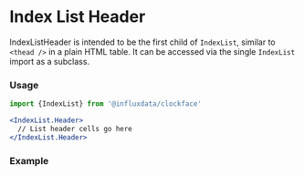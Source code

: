 # Index List Header

IndexListHeader is intended to be the first child of `IndexList`, similar to `<thead />` in a plain HTML table. It can be accessed via the single `IndexList` import as a subclass.

### Usage
```jsx
import {IndexList} from '@influxdata/clockface'
```
```jsx
<IndexList.Header>
  // List header cells go here
</IndexList.Header>
```

### Example
<!-- STORY -->

<!-- STORY HIDE START -->

<!-- STORY HIDE END -->

<!-- PROPS -->

